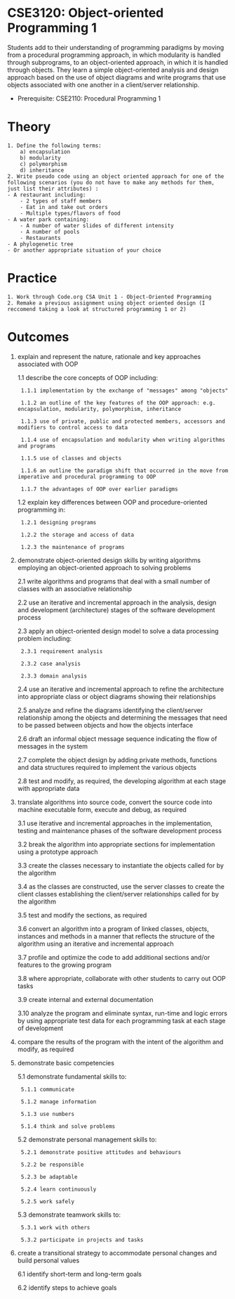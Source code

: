 # CSE3120: Object-oriented Programming 1

Students add to their understanding of programming paradigms by moving from a procedural programming approach, in which modularity is handled through subprograms, to an object-oriented approach, in which it is handled through objects. They learn a simple object-oriented analysis and design approach based on the use of object diagrams and write programs that use objects associated with one another in a client/server relationship.

* Prerequisite: CSE2110: Procedural Programming 1

# Theory
    1. Define the following terms: 
        a) encapsulation 
        b) modularity
        c) polymorphism 
        d) inheritance
    2. Write pseudo code using an object oriented approach for one of the following scenarios (you do not have to make any methods for them, just list their attributes) :
    - A restaurant including:
        - 2 types of staff members
        - Eat in and take out orders
        - Multiple types/flavors of food
    - A water park containing:
        - A number of water slides of different intensity
        - A number of pools
        - Restaurants
    - A phylogenetic tree
    - Or another appropriate situation of your choice

  
# Practice
    1. Work through Code.org CSA Unit 1 - Object-Oriented Programming
    2. Remake a previous assignment using object oriented design (I reccomend taking a look at structured programming 1 or 2)


# Outcomes

1. explain and represent the nature, rationale and key approaches associated with OOP

    1.1 describe the core concepts of OOP including:

        1.1.1 implementation by the exchange of "messages" among "objects"

        1.1.2 an outline of the key features of the OOP approach: e.g. encapsulation, modularity, polymorphism, inheritance

        1.1.3 use of private, public and protected members, accessors and modifiers to control access to data

        1.1.4 use of encapsulation and modularity when writing algorithms and programs

        1.1.5 use of classes and objects

        1.1.6 an outline the paradigm shift that occurred in the move from imperative and procedural programming to OOP

        1.1.7 the advantages of OOP over earlier paradigms

    1.2 explain key differences between OOP and procedure-oriented programming in:

        1.2.1 designing programs

        1.2.2 the storage and access of data

        1.2.3 the maintenance of programs

2. demonstrate object-oriented design skills by writing algorithms employing an object-oriented approach to solving problems

    2.1 write algorithms and programs that deal with a small number of classes with an associative relationship

    2.2 use an iterative and incremental approach in the analysis, design and development (architecture) stages of the software development process

    2.3 apply an object-oriented design model to solve a data processing problem including:

        2.3.1 requirement analysis

        2.3.2 case analysis

        2.3.3 domain analysis

    2.4 use an iterative and incremental approach to refine the architecture into appropriate class or object diagrams showing their relationships

    2.5 analyze and refine the diagrams identifying the client/server relationship among the objects and determining the messages that need to be passed between objects and how the objects interface

    2.6 draft an informal object message sequence indicating the flow of messages in the system

    2.7 complete the object design by adding private methods, functions and data structures required to implement the various objects

    2.8 test and modify, as required, the developing algorithm at each stage with appropriate data

3. translate algorithms into source code, convert the source code into machine executable form, execute and debug, as required

    3.1 use iterative and incremental approaches in the implementation, testing and maintenance phases of the software development process

    3.2 break the algorithm into appropriate sections for implementation using a prototype approach

    3.3 create the classes necessary to instantiate the objects called for by the algorithm

    3.4 as the classes are constructed, use the server classes to create the client classes establishing the client/server relationships called for by the algorithm

    3.5 test and modify the sections, as required

    3.6 convert an algorithm into a program of linked classes, objects, instances and methods in a manner that reflects the structure of the algorithm using an iterative and incremental approach

    3.7 profile and optimize the code to add additional sections and/or features to the growing program

    3.8 where appropriate, collaborate with other students to carry out OOP tasks

    3.9 create internal and external documentation

    3.10 analyze the program and eliminate syntax, run-time and logic errors by using appropriate test data for each programming task at each stage of development

4. compare the results of the program with the intent of the algorithm and modify, as required

5. demonstrate basic competencies

    5.1 demonstrate fundamental skills to:

        5.1.1 communicate

        5.1.2 manage information

        5.1.3 use numbers

        5.1.4 think and solve problems

    5.2 demonstrate personal management skills to:

        5.2.1 demonstrate positive attitudes and behaviours

        5.2.2 be responsible

        5.2.3 be adaptable

        5.2.4 learn continuously

        5.2.5 work safely

    5.3 demonstrate teamwork skills to:

        5.3.1 work with others

        5.3.2 participate in projects and tasks

6. create a transitional strategy to accommodate personal changes and build personal values

    6.1 identify short-term and long-term goals

    6.2 identify steps to achieve goals

